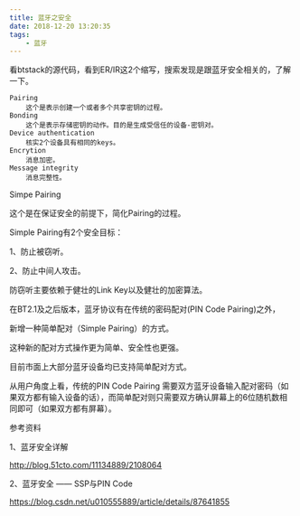 ```yaml
---
title: 蓝牙之安全
date: 2018-12-20 13:20:35
tags:
	- 蓝牙
---
```




看btstack的源代码，看到ER/IR这2个缩写，搜索发现是跟蓝牙安全相关的，了解一下。



```
Pairing
	这个是表示创建一个或者多个共享密钥的过程。
Bonding
	这个是表示存储密钥的动作。目的是生成受信任的设备-密钥对。
Device authentication
	核实2个设备具有相同的keys。
Encrytion
	消息加密。
Message integrity
	消息完整性。
```



Simpe Pairing

这个是在保证安全的前提下，简化Pairing的过程。

Simple Pairing有2个安全目标：

1、防止被窃听。

2、防止中间人攻击。

防窃听主要依赖于健壮的Link Key以及健壮的加密算法。



在BT2.1及之后版本，蓝牙协议有在传统的密码配对(PIN Code Pairing)之外，

新增一种简单配对（Simple Pairing）的方式。

这种新的配对方式操作更为简单、安全性也更强。

目前市面上大部分蓝牙设备均已支持简单配对方式。

从用户角度上看，传统的PIN Code Pairing 需要双方蓝牙设备输入配对密码（如果双方都有输入设备的话），而简单配对则只需要双方确认屏幕上的6位随机数相同即可（如果双方都有屏幕）。



参考资料

1、蓝牙安全详解

http://blog.51cto.com/11134889/2108064

2、蓝牙安全 —— SSP与PIN Code

https://blog.csdn.net/u010555889/article/details/87641855